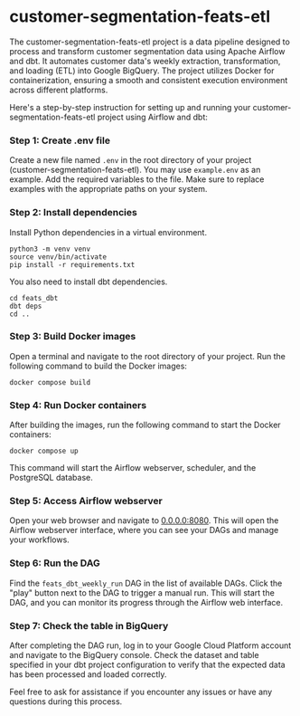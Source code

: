 # customer-segmentation-feats-etl
The customer-segmentation-feats-etl project is a data pipeline designed to process and transform customer segmentation data using Apache Airflow and dbt. 
It automates customer data's weekly extraction, transformation, and loading (ETL) into Google BigQuery. 
The project utilizes Docker for containerization, ensuring a smooth and consistent execution environment across different platforms.

Here's a step-by-step instruction for setting up and running your customer-segmentation-feats-etl project using Airflow and dbt:

### Step 1: Create .env file
Create a new file named `.env` in the root directory of your project (customer-segmentation-feats-etl). 
You may use `example.env` as an example.
Add the required variables to the file.
Make sure to replace examples with the appropriate paths on your system.

### Step 2: Install dependencies
Install Python dependencies in a virtual environment.
```
python3 -m venv venv
source venv/bin/activate
pip install -r requirements.txt
```
You also need to install dbt dependencies.
```
cd feats_dbt
dbt deps
cd ..
```

### Step 3: Build Docker images
Open a terminal and navigate to the root directory of your project. Run the following command to build the Docker images:
```
docker compose build
```

### Step 4: Run Docker containers
After building the images, run the following command to start the Docker containers:
```
docker compose up
```
This command will start the Airflow webserver, scheduler, and the PostgreSQL database.

### Step 5: Access Airflow webserver
Open your web browser and navigate to [0.0.0.0:8080](0.0.0.0:8080). 
This will open the Airflow webserver interface, where you can see your DAGs and manage your workflows.

### Step 6: Run the DAG
Find the `feats_dbt_weekly_run` DAG in the list of available DAGs. 
Click the "play" button next to the DAG to trigger a manual run. 
This will start the DAG, and you can monitor its progress through the Airflow web interface.

### Step 7: Check the table in BigQuery
After completing the DAG run, log in to your Google Cloud Platform account and navigate to the BigQuery console. 
Check the dataset and table specified in your dbt project configuration to verify that the expected data has been processed and loaded correctly.

Feel free to ask for assistance if you encounter any issues or have any questions during this process.